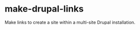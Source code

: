 make-drupal-links
=================

Make links to create a site within a multi-site Drupal installation.